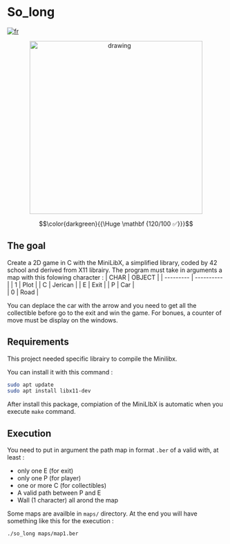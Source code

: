 # So_long

[![fr](https://img.shields.io/badge/Langue-fr-blue)](README.fr.md)

<p align="center"><img src="https://i.imgur.com/oxsa34o.jpg" alt="drawing" width="400"/></p>

$$\color{darkgreen}{{\Huge \mathbf {120/100 ✅}}}$$

## The goal

Create a 2D game in C with the MiniLibX, a simplified  library, coded by 42 school and derived from X11 librairy.
The program must take in arguments a map with this folowing character :
| CHAR |	OBJECT   |
| --------- | ---------- |
| 1         |   Plot   |
| C	        | Jerican |
| E	        |   Exit  |
| P         |   Car  |      
| 0         |   Road     |

You can deplace the car with the arrow and you need to get all the collectible before go to the exit and win the game.
For bonues, a counter of move must be display on the windows.

## Requirements

This project needed specific librairy to compile the Minilibx.

You can install it with this command :

````sh
sudo apt update
sudo apt install libx11-dev
````

After install this package, compiation of the MiniLIbX is automatic when you execute `make` command.

## Execution

You need to put in argument the path map in format `.ber` of a valid with, at least : 
- only one E (for exit)
- only one P (for player)
- one or more C (for collectibles)
- A valid path between P and E
- Wall (1 character) all arond the map

Some maps are availble in `maps/` directory.
At the end you will have something like this for the execution :
````sh
./so_long maps/map1.ber
````
